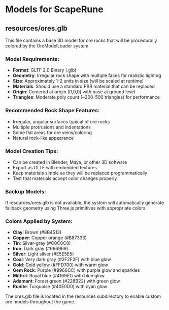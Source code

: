 # Models for ScapeRune

## resources/ores.glb

This file contains a base 3D model for ore rocks that will be procedurally colored by the OreModelLoader system.

### Model Requirements:
- **Format**: GLTF 2.0 Binary (.glb)
- **Geometry**: Irregular rock shape with multiple faces for realistic lighting
- **Size**: Approximately 1-2 units in size (will be scaled at runtime)
- **Materials**: Should use a standard PBR material that can be replaced
- **Origin**: Centered at origin (0,0,0) with base at ground level
- **Triangles**: Moderate poly count (~200-500 triangles) for performance

### Recommended Rock Shape Features:
- Irregular, angular surfaces typical of ore rocks
- Multiple protrusions and indentations
- Some flat areas for ore veins/coloring
- Natural rock-like appearance

### Model Creation Tips:
- Can be created in Blender, Maya, or other 3D software
- Export as GLTF with embedded textures
- Keep materials simple as they will be replaced programmatically
- Test that materials accept color changes properly

### Backup Models:
If resources/ores.glb is not available, the system will automatically generate fallback geometry using Three.js primitives with appropriate colors.

### Colors Applied by System:
- **Clay**: Brown (#8B4513)
- **Copper**: Copper orange (#B87333) 
- **Tin**: Silver-gray (#C0C0C0)
- **Iron**: Dark gray (#696969)
- **Silver**: Light silver (#E5E5E5)
- **Coal**: Very dark gray (#2F2F2F) with blue glow
- **Gold**: Gold yellow (#FFD700) with warm glow
- **Gem Rock**: Purple (#9966CC) with purple glow and sparkles
- **Mithril**: Royal blue (#4169E1) with blue glow
- **Adamant**: Forest green (#228B22) with green glow  
- **Runite**: Turquoise (#40E0D0) with cyan glow

The ores.glb file is located in the resources subdirectory to enable custom ore models throughout the game.
